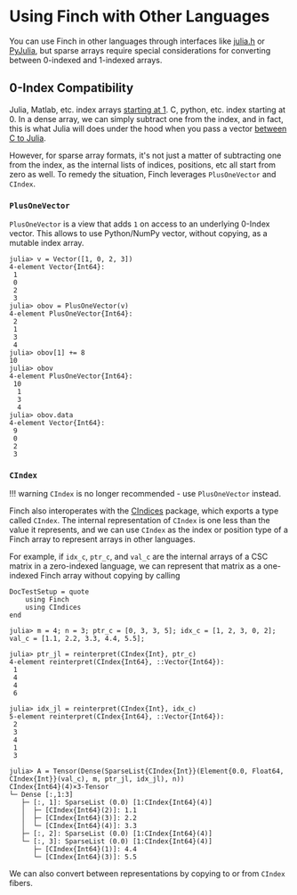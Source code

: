 # Using Finch with Other Languages

You can use Finch in other languages through interfaces like
[julia.h](https://docs.julialang.org/en/v1/manual/embedding/) or
[PyJulia](https://github.com/JuliaPy/pyjulia), but sparse arrays require special
considerations for converting between 0-indexed and 1-indexed arrays.

## 0-Index Compatibility

Julia, Matlab, etc. index arrays [starting at
1](https://docs.julialang.org/en/v1/devdocs/offset-arrays/). C, python, etc.
index starting at 0. In a dense array, we can simply subtract one from the
index, and in fact, this is what Julia will does under the hood when you pass a
vector [between C to
Julia](https://docs.julialang.org/en/v1/manual/embedding/#Working-with-Arrays). 

However, for sparse array formats, it's not just a matter of subtracting one
from the index, as the internal lists of indices, positions, etc all start from
zero as well. To remedy the situation, Finch leverages `PlusOneVector` and `CIndex`.

### `PlusOneVector`

`PlusOneVector` is a view that adds `1` on access to an underlying 0-Index vector.
This allows to use Python/NumPy vector, without copying, as a mutable index array.

```jldoctest example2; setup = :(using Finch)
julia> v = Vector([1, 0, 2, 3])
4-element Vector{Int64}:
 1
 0
 2
 3
julia> obov = PlusOneVector(v)
4-element PlusOneVector{Int64}:
 2
 1
 3
 4
julia> obov[1] += 8
10
julia> obov
4-element PlusOneVector{Int64}:
 10
  1
  3
  4
julia> obov.data
4-element Vector{Int64}:
 9
 0
 2
 3
```

### `CIndex`

!!! warning
    `CIndex` is no longer recommended - use `PlusOneVector` instead.

Finch also interoperates with the [CIndices](https://github.com/JuliaSparse/CIndices.jl)
package, which exports a type called `CIndex`. The internal representation of `CIndex`
is one less than the value it represents, and we can use `CIndex` as the index or
position type of a Finch array to represent arrays in other languages.

For example, if `idx_c`, `ptr_c`, and `val_c` are the internal arrays of a CSC
matrix in a zero-indexed language, we can represent that matrix as a one-indexed
Finch array without copying by calling
```@meta
DocTestSetup = quote
    using Finch
    using CIndices
end
```
```jldoctest example2
julia> m = 4; n = 3; ptr_c = [0, 3, 3, 5]; idx_c = [1, 2, 3, 0, 2]; val_c = [1.1, 2.2, 3.3, 4.4, 5.5];

julia> ptr_jl = reinterpret(CIndex{Int}, ptr_c)
4-element reinterpret(CIndex{Int64}, ::Vector{Int64}):
 1
 4
 4
 6

julia> idx_jl = reinterpret(CIndex{Int}, idx_c)
5-element reinterpret(CIndex{Int64}, ::Vector{Int64}):
 2
 3
 4
 1
 3

julia> A = Tensor(Dense(SparseList{CIndex{Int}}(Element{0.0, Float64, CIndex{Int}}(val_c), m, ptr_jl, idx_jl), n))
CIndex{Int64}(4)×3-Tensor
└─ Dense [:,1:3]
   ├─ [:, 1]: SparseList (0.0) [1:CIndex{Int64}(4)]
   │  ├─ [CIndex{Int64}(2)]: 1.1
   │  ├─ [CIndex{Int64}(3)]: 2.2
   │  └─ [CIndex{Int64}(4)]: 3.3
   ├─ [:, 2]: SparseList (0.0) [1:CIndex{Int64}(4)]
   └─ [:, 3]: SparseList (0.0) [1:CIndex{Int64}(4)]
      ├─ [CIndex{Int64}(1)]: 4.4
      └─ [CIndex{Int64}(3)]: 5.5
```

We can also convert between representations by copying to or from `CIndex` fibers.